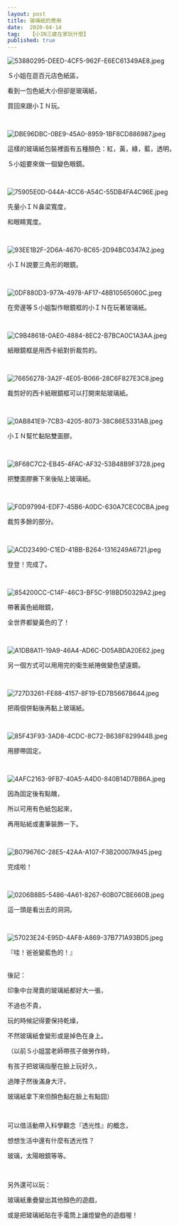 ```yaml
---
layout: post
title: 玻璃紙的應用
date:  2020-04-14
tag:   【小IN三歲在家玩什麼】
published: true 
---
```

<p><img alt="53880295-DEED-4CF5-962F-E6EC61349AE8.jpeg" src="https://pic.pimg.tw/smlife543/1586869097-599801593_n.jpg" title="53880295-DEED-4CF5-962F-E6EC61349AE8.jpeg"></p>

<p>Ｓ小姐在逛百元店色紙區，</p>

<p>看到一包色紙大小但卻是玻璃紙，</p>

<p>買回來跟小ＩＮ玩。</p>

<p>&nbsp;</p>

<p><img alt="DBE96DBC-0BE9-45A0-8959-1BF8CD886987.jpeg" src="https://pic.pimg.tw/smlife543/1586869620-31929068_n.jpg" title="DBE96DBC-0BE9-45A0-8959-1BF8CD886987.jpeg"></p>

<p>這樣的玻璃紙包裝裡面有五種顏色：紅，黃，綠，藍，透明，</p>

<p>Ｓ小姐要來做一個變色眼鏡。</p>

<p>&nbsp;</p>

<p><img alt="75905E0D-044A-4CC6-A54C-55DB4FA4C96E.jpeg" src="https://pic.pimg.tw/smlife543/1586869620-3972234881_n.jpg" title="75905E0D-044A-4CC6-A54C-55DB4FA4C96E.jpeg"></p>

<p>先量小ＩＮ鼻梁寬度，</p>

<p>和眼睛寬度。</p>

<p>&nbsp;</p>

<p><img alt="93EE1B2F-2D6A-4670-8C65-2D94BC0347A2.jpeg" src="https://pic.pimg.tw/smlife543/1586869620-3980312848_n.jpg" title="93EE1B2F-2D6A-4670-8C65-2D94BC0347A2.jpeg"></p>

<p>小ＩＮ說要三角形的眼鏡。</p>

<p>&nbsp;</p>

<p><img alt="0DF880D3-977A-4978-AF17-48B10565060C.jpeg" src="https://pic.pimg.tw/smlife543/1586869626-1598088930_n.jpg" title="0DF880D3-977A-4978-AF17-48B10565060C.jpeg"></p>

<p>在旁邊等Ｓ小姐製作眼鏡框的小ＩＮ在玩著玻璃紙。</p>

<p>&nbsp;</p>

<p><img alt="C9B48618-0AE0-4884-8EC2-B7BCA0C1A3AA.jpeg" src="https://pic.pimg.tw/smlife543/1586869626-3223867358_n.jpg" title="C9B48618-0AE0-4884-8EC2-B7BCA0C1A3AA.jpeg"></p>

<p>紙眼鏡框是用西卡紙對折裁剪的。</p>

<p>&nbsp;</p>

<p><img alt="76656278-3A2F-4E05-B066-28C6F827E3C8.jpeg" src="https://pic.pimg.tw/smlife543/1586869626-4274331370_n.jpg" title="76656278-3A2F-4E05-B066-28C6F827E3C8.jpeg"></p>

<p>裁剪好的西卡紙眼鏡框可以打開來貼玻璃紙。</p>

<p>&nbsp;</p>

<p><img alt="0AB841E9-7CB3-4205-8073-38C86E5331AB.jpeg" src="https://pic.pimg.tw/smlife543/1586869626-3935075298_n.jpg" title="0AB841E9-7CB3-4205-8073-38C86E5331AB.jpeg"></p>

<p>小ＩＮ幫忙黏貼雙面膠。</p>

<p>&nbsp;</p>

<p><img alt="8F68C7C2-EB45-4FAC-AF32-53B48B9F3728.jpeg" src="https://pic.pimg.tw/smlife543/1586869631-2722338808_n.jpg" title="8F68C7C2-EB45-4FAC-AF32-53B48B9F3728.jpeg"></p>

<p>把雙面膠撕下來後貼上玻璃紙。</p>

<p>&nbsp;</p>

<p><img alt="F0D97994-EDF7-45B6-A0DC-630A7CEC0CBA.jpeg" src="https://pic.pimg.tw/smlife543/1586869633-3993702185_n.jpg" title="F0D97994-EDF7-45B6-A0DC-630A7CEC0CBA.jpeg"></p>

<p>裁剪多餘的部分。</p>

<p>&nbsp;</p>

<p><img alt="ACD23490-C1ED-41BB-B264-1316249A6721.jpeg" src="https://pic.pimg.tw/smlife543/1586869634-4093061018_n.jpg" title="ACD23490-C1ED-41BB-B264-1316249A6721.jpeg"></p>

<p>登登！完成了。</p>

<p>&nbsp;</p>

<p><img alt="854200CC-C14F-46C3-BF5C-918BD50329A2.jpeg" src="https://pic.pimg.tw/smlife543/1586869636-3376767907_n.jpg" title="854200CC-C14F-46C3-BF5C-918BD50329A2.jpeg"></p>

<p>帶著黃色紙眼鏡，</p>

<p>全世界都變黃色的了！</p>

<p>&nbsp;</p>

<p><img alt="A1DB8A11-19A9-46A4-AD6C-D05ABDA20E62.jpeg" src="https://pic.pimg.tw/smlife543/1586869620-1419154387_n.jpg" title="A1DB8A11-19A9-46A4-AD6C-D05ABDA20E62.jpeg"></p>

<p>另一個方式可以用用完的衛生紙捲做變色望遠鏡。</p>

<p>&nbsp;</p>

<p><img alt="727D3261-FE88-4157-8F19-ED7B5667B644.jpeg" src="https://pic.pimg.tw/smlife543/1586869638-451500756_n.jpg" title="727D3261-FE88-4157-8F19-ED7B5667B644.jpeg"></p>

<p>把兩個併黏後再黏上玻璃紙。</p>

<p>&nbsp;</p>

<p><img alt="85F43F93-3AD8-4CDC-8C72-B638F829944B.jpeg" src="https://pic.pimg.tw/smlife543/1586869638-990303702_n.jpg" title="85F43F93-3AD8-4CDC-8C72-B638F829944B.jpeg"></p>

<p>用膠帶固定。</p>

<p>&nbsp;</p>

<p><img alt="4AFC2163-9FB7-40A5-A4D0-840B14D7BB6A.jpeg" src="https://pic.pimg.tw/smlife543/1586869643-1974682372_n.jpg" title="4AFC2163-9FB7-40A5-A4D0-840B14D7BB6A.jpeg"></p>

<p>因為固定後有點醜，</p>

<p>所以可用有色紙包起來，</p>

<p>再用貼紙或畫筆裝飾一下。</p>

<p>&nbsp;</p>

<p><img alt="B079676C-28E5-42AA-A107-F3B20007A945.jpeg" src="https://pic.pimg.tw/smlife543/1586869644-3184041020_n.jpg" title="B079676C-28E5-42AA-A107-F3B20007A945.jpeg"></p>

<p>完成啦！</p>

<p>&nbsp;</p>

<p><img alt="0206B8B5-5486-4A61-8267-60B07CBE660B.jpeg" src="https://pic.pimg.tw/smlife543/1586869644-2684742723_n.jpg" title="0206B8B5-5486-4A61-8267-60B07CBE660B.jpeg"></p>

<p>這一頭是看出去的洞洞。</p>

<p>&nbsp;</p>

<p><img alt="57023E24-E95D-4AF8-A869-37B771A93BD5.jpeg" src="https://pic.pimg.tw/smlife543/1586869648-4113450623_n.jpg" title="57023E24-E95D-4AF8-A869-37B771A93BD5.jpeg"></p>

<p>『哇！爸爸變藍色的！』<br>
&nbsp;</p>

<p>後記：</p>

<p>印象中台灣賣的玻璃紙都好大一張，</p>

<p>不過也不貴，</p>

<p>玩的時候記得要保持乾燥，</p>

<p>不然玻璃紙會變形或是掉色在身上。</p>

<p>（以前Ｓ小姐當老師帶孩子做勞作時，</p>

<p>有孩子把玻璃指壓在臉上玩好久，</p>

<p>過陣子然後滿身大汗，</p>

<p>玻璃紙拿下來但顏色黏在臉上有點囧）</p>

<p>&nbsp;</p>

<p>可以借活動帶入科學觀念『透光性』的概念，</p>

<p>想想生活中還有什麼有透光性？</p>

<p>玻璃，太陽眼鏡等等。</p>

<p>&nbsp;</p>

<p>另外還可以玩：</p>

<p>玻璃紙重疊變出其他顏色的遊戲，</p>

<p>或是把玻璃紙貼在手電筒上讓燈變色的遊戲喔！</p>

